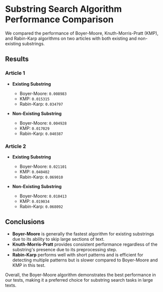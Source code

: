 # Substring Search Algorithm Performance Comparison

We compared the performance of Boyer-Moore, Knuth-Morris-Pratt (KMP), and Rabin-Karp algorithms on two articles with both existing and non-existing substrings.

## Results

### Article 1

- **Existing Substring**

  - Boyer-Moore: `0.008983`
  - KMP: `0.015315`
  - Rabin-Karp: `0.034797`

- **Non-Existing Substring**
  - Boyer-Moore: `0.004928`
  - KMP: `0.017029`
  - Rabin-Karp: `0.040387`

### Article 2

- **Existing Substring**

  - Boyer-Moore: `0.021101`
  - KMP: `0.040402`
  - Rabin-Karp: `0.069010`

- **Non-Existing Substring**
  - Boyer-Moore: `0.010413`
  - KMP: `0.019034`
  - Rabin-Karp: `0.068092`

## Conclusions

- **Boyer-Moore** is generally the fastest algorithm for existing substrings due to its ability to skip large sections of text.
- **Knuth-Morris-Pratt** provides consistent performance regardless of the substring's presence due to its preprocessing step.
- **Rabin-Karp** performs well with short patterns and is efficient for detecting multiple patterns but is slower compared to Boyer-Moore and KMP in this test.

Overall, the Boyer-Moore algorithm demonstrates the best performance in our tests, making it a preferred choice for substring search tasks in large texts.
